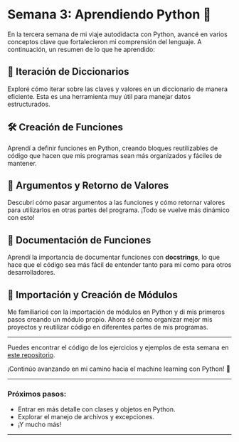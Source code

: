 # Semana 3: Aprendiendo Python 🚀

En la tercera semana de mi viaje autodidacta con Python, avancé en varios conceptos clave que fortalecieron mi comprensión del lenguaje. A continuación, un resumen de lo que he aprendido:

## 🔄 Iteración de Diccionarios
Exploré cómo iterar sobre las claves y valores en un diccionario de manera eficiente. Esta es una herramienta muy útil para manejar datos estructurados.

## 🛠️ Creación de Funciones
Aprendí a definir funciones en Python, creando bloques reutilizables de código que hacen que mis programas sean más organizados y fáciles de mantener.

## 🧩 Argumentos y Retorno de Valores
Descubrí cómo pasar argumentos a las funciones y cómo retornar valores para utilizarlos en otras partes del programa. ¡Todo se vuelve más dinámico con esto!

## 📝 Documentación de Funciones
Aprendí la importancia de documentar funciones con **docstrings**, lo que hace que el código sea más fácil de entender tanto para mí como para otros desarrolladores.

## 🔗 Importación y Creación de Módulos
Me familiaricé con la importación de módulos en Python y di mis primeros pasos creando un módulo propio. Ahora sé cómo organizar mejor mis proyectos y reutilizar código en diferentes partes de mis programas.

---

Puedes encontrar el código de los ejercicios y ejemplos de esta semana en [este repositorio](https://github.com/josecondori-ai/Python_semana_Tres).

¡Continúo avanzando en mi camino hacia el machine learning con Python! 🚀

---

### Próximos pasos:
- Entrar en más detalle con clases y objetos en Python.
- Explorar el manejo de archivos y excepciones.
- ¡Y mucho más!

---

